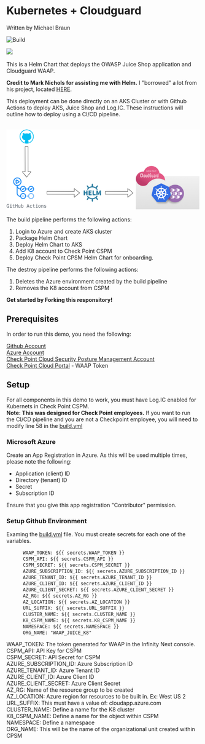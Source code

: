 # Kubernetes + Cloudguard
Written by Michael Braun

![Build](https://github.com/metalstormbass/Kubernetes_Cloudguard/workflows/Build/badge.svg?event=push)

<p align="left">
    <img src="https://img.shields.io/badge/Version-1.0.0-green" />
</p>    

This is a Helm Chart that deploys the OWASP Juice Shop application and Cloudguard WAAP. <br>

<b>Credit to Mark Nichols for assisting me with Helm.</b> I "borrowed" a lot from his project, located [HERE](https://github.com/mnichols62/cpWaapJuice). <br>

This deployment can be done directly on an AKS Cluster or with Github Actions to deploy AKS, Juice Shop and Log.IC. These instructions will outline how to deploy using a CI/CD pipeline. <br><br>



![](images/cloudguard_kubernetes.PNG)


The build pipeline performs the following actions:<br>

1. Login to Azure and create AKS cluster<br>
2. Package Helm Chart<br>
3. Deploy Helm Chart to AKS<br>
4. Add K8 account to Check Point CSPM<br>
5. Deploy Check Point CPSM Helm Chart for onboarding.<br>

The destroy pipeline performs the following actions: <br>
1. Deletes the Azure environment created by the build pipeline<be>
2. Removes the K8 account from CSPM<br>

<b> Get started by Forking this responsitory!</b>

## Prerequisites
In order to run this demo, you need the following:

[Github Account](https://github.com) <br>
[Azure Account](https://portal.azure.com) <br>
[Check Point Cloud Security Posture Management Account](https://secure.dome9.com/) <br>
[Check Point Cloud Portal](https://portal.checkpoint.com) -  WAAP Token <br>

## Setup

For all components in this demo to work, you must have Log.IC enabled for Kubernets in Check Point CSPM. <br>
<b> Note: This was designed for Check Point employees.</b> If you want to run the CI/CD pipeline and you are not a Checkpoint employee, you will need to modify line 58 in the [build.yml](.github/workflows/build.yml)

### Microsoft Azure

Create an App Registration in Azure. As this will be used multiple times, please note the following:

- Application (client) ID <br>
- Directory (tenant) ID <br>
- Secret <br>
- Subscription ID <br>

Ensure that you give this app registration "Contributor" permission. 

### Setup Github Environment

Examing the [build.yml](.github/workflows/build.yml) file. You must create secrets for each one of the variables.

```
      WAAP_TOKEN: ${{ secrets.WAAP_TOKEN }}
      CSPM_API: ${{ secrets.CSPM_API }}
      CSPM_SECRET: ${{ secrets.CSPM_SECRET }}
      AZURE_SUBSCRIPTION_ID: ${{ secrets.AZURE_SUBSCRIPTION_ID }}
      AZURE_TENANT_ID: ${{ secrets.AZURE_TENANT_ID }}
      AZURE_CLIENT_ID: ${{ secrets.AZURE_CLIENT_ID }}
      AZURE_CLIENT_SECRET: ${{ secrets.AZURE_CLIENT_SECRET }}
      AZ_RG: ${{ secrets.AZ_RG }}
      AZ_LOCATION: ${{ secrets.AZ_LOCATION }}
      URL_SUFFIX: ${{ secrets.URL_SUFFIX }}
      CLUSTER_NAME: ${{ secrets.CLUSTER_NAME }}
      K8_CSPM_NAME: ${{ secrets.K8_CSPM_NAME }}
      NAMESPACE: ${{ secrets.NAMESPACE }}
      ORG_NAME: "WAAP_JUICE_K8"
```
WAAP_TOKEN: The token generated for WAAP in the Infinity Next console.<br>
CSPM_API: API Key for CSPM <br>
CSPM_SECRET: API Secret for CSPM <br>
AZURE_SUBSCRIPTION_ID: Azure Subscription ID <br>
AZURE_TENANT_ID: Azure Tenant ID <br>
AZURE_CLIENT_ID: Azure Client ID <br>
AZURE_CLIENT_SECRET: Azure Client Secret <br>
AZ_RG: Name of the resource group to be created <br>
AZ_LOCATION: Azure region for resources to be built in. Ex: West US 2 <br>
URL_SUFFIX: This must have a value of: cloudapp.azure.com <br>
CLUSTER_NAME: Define a name for the K8 cluster<br>
K8_CSPM_NAME: Define a name for the object within CSPM <br>
NAMESPACE: Define a namespace <br>
ORG_NAME: This will be the name of the organizational unit created within CPSM <br>